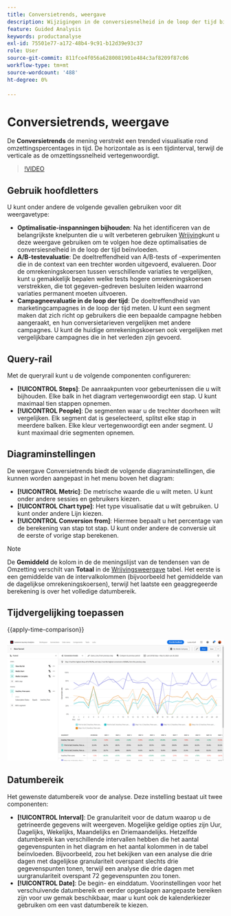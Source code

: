 ```yaml
---
title: Conversietrends, weergave
description: Wijzigingen in de conversiesnelheid in de loop der tijd bijhouden.
feature: Guided Analysis
keywords: productanalyse
exl-id: 75501e77-a172-48b4-9c91-b12d39e93c37
role: User
source-git-commit: 811fce4f056a6280081901e484c3af8209f87c06
workflow-type: tm+mt
source-wordcount: '488'
ht-degree: 0%

---
```


# Conversietrends, weergave

De **Conversietrends** de mening verstrekt een trended visualisatie rond omzettingspercentages in tijd. De horizontale as is een tijdinterval, terwijl de verticale as de omzettingssnelheid vertegenwoordigt.

>[!VIDEO](https://video.tv.adobe.com/v/3421662/?learn=on)

## Gebruik hoofdletters

U kunt onder andere de volgende gevallen gebruiken voor dit weergavetype:

* **Optimalisatie-inspanningen bijhouden**: Na het identificeren van de belangrijkste knelpunten die u wilt verbeteren gebruiken [Wrijving](friction.md)kunt u deze weergave gebruiken om te volgen hoe deze optimalisaties de conversiesnelheid in de loop der tijd beïnvloeden.
* **A/B-testevaluatie**: De doeltreffendheid van A/B-tests of -experimenten die in de context van een trechter worden uitgevoerd, evalueren. Door de omrekeningskoersen tussen verschillende variaties te vergelijken, kunt u gemakkelijk bepalen welke tests hogere omrekeningskoersen verstrekken, die tot gegeven-gedreven besluiten leiden waarrond variaties permanent moeten uitvoeren.
* **Campagneevaluatie in de loop der tijd**: De doeltreffendheid van marketingcampagnes in de loop der tijd meten. U kunt een segment maken dat zich richt op gebruikers die een bepaalde campagne hebben aangeraakt, en hun conversietarieven vergelijken met andere campagnes. U kunt de huidige omrekeningskoersen ook vergelijken met vergelijkbare campagnes die in het verleden zijn gevoerd.

## Query-rail

Met de queryrail kunt u de volgende componenten configureren:

* **[!UICONTROL Steps]**: De aanraakpunten voor gebeurtenissen die u wilt bijhouden. Elke balk in het diagram vertegenwoordigt een stap. U kunt maximaal tien stappen opnemen.
* **[!UICONTROL People]**: De segmenten waar u de trechter doorheen wilt vergelijken. Elk segment dat is geselecteerd, splitst elke stap in meerdere balken. Elke kleur vertegenwoordigt een ander segment. U kunt maximaal drie segmenten opnemen.

## Diagraminstellingen

De weergave Conversietrends biedt de volgende diagraminstellingen, die kunnen worden aangepast in het menu boven het diagram:

* **[!UICONTROL Metric]**: De metrische waarde die u wilt meten. U kunt onder andere sessies en gebruikers kiezen.
* **[!UICONTROL Chart type]**: Het type visualisatie dat u wilt gebruiken. U kunt onder andere Lijn kiezen.
* **[!UICONTROL Conversion from]**: Hiermee bepaalt u het percentage van de berekening van stap tot stap. U kunt onder andere de conversie uit de eerste of vorige stap berekenen.

>[!NOTE]
>
>De **Gemiddeld** de kolom in de de meningslijst van de tendensen van de Omzetting verschilt van **Totaal** in de [Wrijvingsweergave](friction.md) tabel. Het eerste is een gemiddelde van de intervalkolommen (bijvoorbeeld het gemiddelde van de dagelijkse omrekeningskoersen), terwijl het laatste een geaggregeerde berekening is over het volledige datumbereik.

## Tijdvergelijking toepassen

{{apply-time-comparison}}

![Conversietrends tijdvergelijking](../assets/conversion-trends-compare.png)

## Datumbereik

Het gewenste datumbereik voor de analyse. Deze instelling bestaat uit twee componenten:

* **[!UICONTROL Interval]**: De granulariteit voor de datum waarop u de getrineerde gegevens wilt weergeven. Mogelijke geldige opties zijn Uur, Dagelijks, Wekelijks, Maandelijks en Driemaandelijks. Hetzelfde datumbereik kan verschillende intervallen hebben die het aantal gegevenspunten in het diagram en het aantal kolommen in de tabel beïnvloeden. Bijvoorbeeld, zou het bekijken van een analyse die drie dagen met dagelijkse granulariteit overspant slechts drie gegevenspunten tonen, terwijl een analyse die drie dagen met uurgranulariteit overspant 72 gegevenspunten zou tonen.
* **[!UICONTROL Date]**: De begin- en einddatum. Voorinstellingen voor het verschuivende datumbereik en eerder opgeslagen aangepaste bereiken zijn voor uw gemak beschikbaar, maar u kunt ook de kalenderkiezer gebruiken om een vast datumbereik te kiezen.
